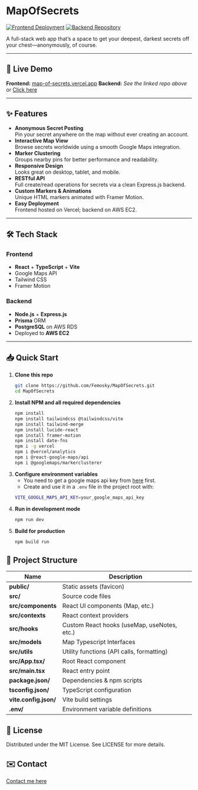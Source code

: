 # MapOfSecrets

[![Frontend Deployment](https://img.shields.io/badge/Frontend-Vercel-00C7B7)](https://map-of-secrets.vercel.app) [![Backend Repository](https://img.shields.io/badge/Backend-AWS_EC2-FF9900)](https://github.com/Femosky/MapOfSecrets_Backend)

A full-stack web app that’s a space to get your deepest, darkest secrets off your chest—anonymously, of course.

---

## 🚀 Live Demo

**Frontend:** [map-of-secrets.vercel.app](https://map-of-secrets.vercel.app)
**Backend:** _See the linked repo above_ or [Click here](https://github.com/Femosky/MapOfSecrets_Backend)

---

## ✨ Features

- **Anonymous Secret Posting**  
  Pin your secret anywhere on the map without ever creating an account.  
- **Interactive Map View**  
  Browse secrets worldwide using a smooth Google Maps integration.  
- **Marker Clustering**  
  Groups nearby pins for better performance and readability.  
- **Responsive Design**  
  Looks great on desktop, tablet, and mobile.  
- **RESTful API**  
  Full create/read operations for secrets via a clean Express.js backend.  
- **Custom Markers & Animations**  
  Unique HTML markers animated with Framer Motion.  
- **Easy Deployment**  
  Frontend hosted on Vercel; backend on AWS EC2.

---

## 🛠 Tech Stack

### Frontend  
- **React** + **TypeScript** + **Vite**
- Google Maps API
- Tailwind CSS  
- Framer Motion

### Backend  
- **Node.js** + **Express.js**  
- **Prisma** ORM  
- **PostgreSQL** on AWS RDS  
- Deployed to **AWS EC2**

---

## 📥 Quick Start

1. **Clone this repo**  
   ```bash
   git clone https://github.com/Femosky/MapOfSecrets.git
   cd MapOfSecrets

2. **Install NPM and all required dependencies**  
   ```bash
   npm install
   npm install tailwindcss @tailwindcss/vite
   npm install tailwind-merge
   npm install lucide-react
   npm install framer-motion
   npm install date-fns
   npm i -g vercel
   npm i @vercel/analytics
   npm i @react-google-maps/api
   npm i @googlemaps/markerclusterer

3. **Configure environment variables**
   - You need to get a google maps api key from [here](https://mapsplatform.google.com) first.
   - Create and use it in a `.env` file in the project root with:
   ```bash
   VITE_GOOGLE_MAPS_API_KEY=your_google_maps_api_key

5. **Run in development mode**
   ```bash
   npm run dev

6. **Build for production**
   ```bash
   npm build run

## 📂 Project Structure

| Name                   | Description                                             |
| ---------------------- | ------------------------------------------------------- |
| **public/**            | Static assets (favicon)                                 |
| **src/**               | Source code files                                       |
| **src/components**     | React UI components (Map, etc.)                         |
| **src/contexts**       | React context providers                                 |
| **src/hooks**          | Custom React hooks (useMap, useNotes, etc.)             |
| **src/models**         | Map Typescript Interfaces                               |
| **src/utils**          | Utility functions (API calls, formatting)               |
| **src/App.tsx/**       | Root React component                                    |
| **src/main.tsx**       | React entry point                                       |
| **package.json/**      | Dependencies & npm scripts                              |
| **tsconfig.json/**     | TypeScript configuration                                |
| **vite.config.json/**  | Vite build settings                                     |
| **.env/**              | Environment variable definitions                        |

## 📄 License

Distributed under the MIT License. See LICENSE for more details.

## ✉️ Contact

[Contact me here](https://femiojeyemi.com/contact)
